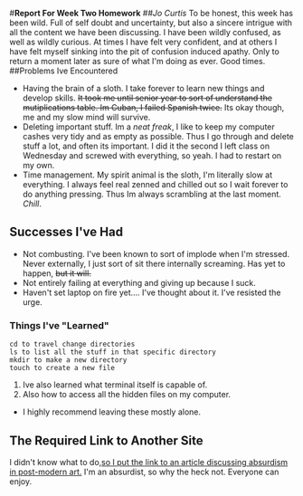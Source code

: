 #**Report For Week Two Homework**
##*Jo Curtis*
To be honest, this week has been wild. Full of self doubt and uncertainty, but also a sincere intrigue with all the content we have been discussing. I have been wildly confused, as well as wildly curious. At times I have felt very confident, and at others I have felt myself sinking into the pit of confusion induced apathy. Only to return a moment later as sure of what I'm doing as ever. Good times.
##Problems Ive Encountered
- Having the brain of a sloth. I take forever to learn new things and develop skills. ~~It took me until senior year to sort of understand the mutiplications table. Im Cuban, I failed Spanish twice.~~ Its okay though, me and my slow mind will survive.
- Deleting important stuff. Im a _neat freak_, I like to keep my computer cashes very tidy and as empty as possible. Thus I go through and delete stuff a lot, and often its important. I did it the second I left class on Wednesday and screwed with everything, so yeah. I had to restart on my own.
- Time management. My spirit animal is the sloth, I'm literally slow at everything. I always feel real zenned and chilled out so I wait forever to do anything pressing. Thus Im always scrambling at the last moment. _Chill_.

## Successes I've Had
- Not combusting. I've been known to sort of implode when I'm stressed. Never externally, I just sort of sit there internally screaming. Has yet to happen, ~~but it will.~~
- Not entirely failing at everything and giving up because I suck.
- Haven't set laptop on fire yet.... I've thought about it. I've resisted the urge.

### Things I've "Learned"
```
cd to travel change directories
ls to list all the stuff in that specific directory
mkdir to make a new directory
touch to create a new file
```
1. Ive also learned what terminal itself is capable of.
2. Also how to access all the hidden files on my computer.
- I highly recommend leaving these mostly alone.

## The Required Link to Another Site
I didn't know what to do,[so I put the link to an article discussing absurdism in post-modern art.](https://www.inquiriesjournal.com/articles/36/absurdism-in-post-modern-art-examining-the-interplay-between-waiting-for-godot-and-extremely-loud-and-incredibly-close) I'm an absurdist, so why the heck not. Everyone can enjoy.
